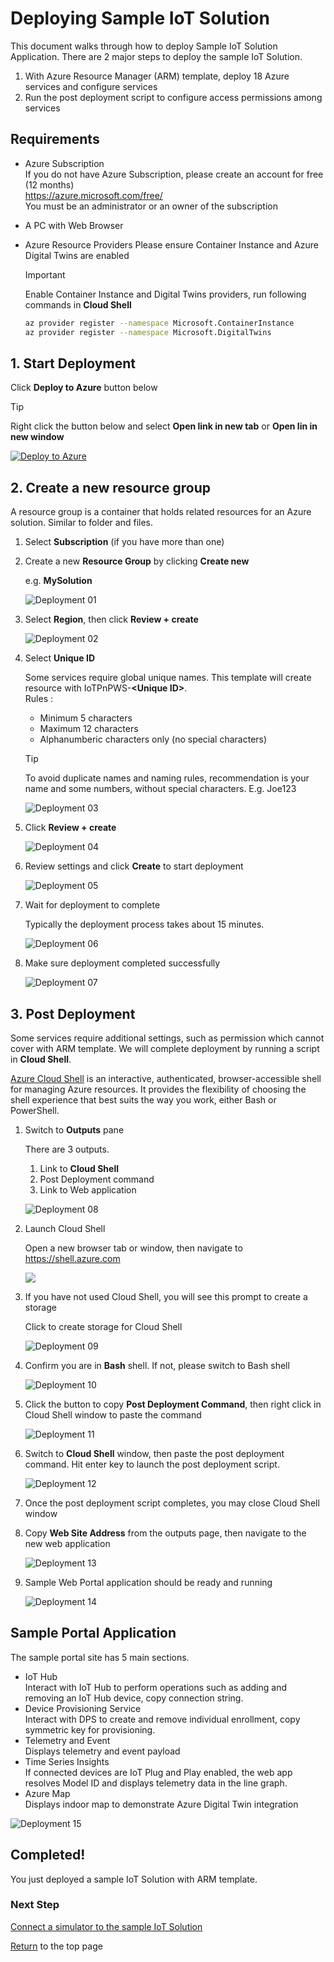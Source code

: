# Deploying Sample IoT Solution

This document walks through how to deploy Sample IoT Solution Application.
There are 2 major steps to deploy the sample IoT Solution.

1. With Azure Resource Manager (ARM) template, deploy 18 Azure services and configure services
1. Run the post deployment script to configure access permissions among services

## Requirements

- Azure Subscription  
    If you do not have Azure Subscription, please create an account for free (12 months)  
    <https://azure.microsoft.com/free/>  
    You must be an administrator or an owner of the subscription  
- A PC with Web Browser
- Azure Resource Providers
    Please ensure Container Instance and Azure Digital Twins are enabled

    > [!IMPORTANT]  
    > Enable Container Instance and Digital Twins providers, run following commands in **Cloud Shell**  
    >
    >```bash
    >az provider register --namespace Microsoft.ContainerInstance  
    >az provider register --namespace Microsoft.DigitalTwins  
    >```

## 1. Start Deployment

Click **Deploy to Azure** button below  

> [!TIP]  
> Right click the button below and select **Open link in new tab** or **Open lin in new window**

[![Deploy to Azure](https://azuredeploy.net/deploybutton.png)](https://portal.azure.com/#create/Microsoft.Template/uri/https%3A%2F%2Fraw.githubusercontent.com%2Fmicrosoft%2FIoT-Plug-and-Play-Workshop%2Fmain%2FDeployment%2FIoTPlugandPlayWorkshopNested.json)

## 2. Create a new resource group

A resource group is a container that holds related resources for an Azure solution.  Similar to folder and files.

1. Select **Subscription** (if you have more than one)
1. Create a new **Resource Group** by clicking **Create new**  

    e.g. **MySolution**

    ![Deployment 01](media/Deployment-01.png)

1. Select **Region**, then click **Review + create**  

    ![Deployment 02](media/Deployment-02.png)

1. Select **Unique ID**

    Some services require global unique names.  This template will create resource with IoTPnPWS-**\<Unique ID\>**.  
    Rules :
    - Minimum 5 characters
    - Maximum 12 characters
    - Alphanumberic characters only (no special characters)

    > [!TIP]  
    > To avoid duplicate names and naming rules, recommendation is your name and some numbers, without special characters.
    > E.g. Joe123

    ![Deployment 03](media/Deployment-03.png)

1. Click **Review + create**

    ![Deployment 04](media/Deployment-04.png)

1. Review settings and click **Create** to start deployment

    ![Deployment 05](media/Deployment-05.png)

1. Wait for deployment to complete

    Typically the deployment process takes about 15 minutes.

    ![Deployment 06](media/Deployment-06.png)

1. Make sure deployment completed successfully

    ![Deployment 07](media/Deployment-07.png)

## 3. Post Deployment

Some services require additional settings, such as permission which cannot cover with ARM template.
We will complete deployment by running a script in **Cloud Shell**.

[Azure Cloud Shell](https://docs.microsoft.com/azure/cloud-shell/overview) is an interactive, authenticated, browser-accessible shell for managing Azure resources. It provides the flexibility of choosing the shell experience that best suits the way you work, either Bash or PowerShell.

1. Switch to **Outputs** pane  

    There are 3 outputs.

    1. Link to **Cloud Shell**
    1. Post Deployment command
    1. Link to Web application

    ![Deployment 08](media/Deployment-08.png)

1. Launch Cloud Shell  

    Open a new browser tab or window, then navigate to <https://shell.azure.com>

    <a href="https://shell.azure.com" target="_blank"><img src="./media/launchcloudshell.png"/></a>

1. If you have not used Cloud Shell, you will see this prompt to create a storage

    Click to create storage for Cloud Shell

    ![Deployment 09](media/Deployment-09.png)

1. Confirm you are in **Bash** shell.  If not, please switch to Bash shell

    ![Deployment 10](media/Deployment-10.png)

1. Click the button to copy **Post Deployment Command**, then right click in Cloud Shell window to paste the command

    ![Deployment 11](media/Deployment-11.png)

1. Switch to **Cloud Shell** window, then paste the post deployment command.  Hit enter key to launch the post deployment script.

    ![Deployment 12](media/Deployment-12.png)

1. Once the post deployment script completes, you may close Cloud Shell window

1. Copy **Web Site Address** from the outputs page, then navigate to the new web application

    ![Deployment 13](media/Deployment-13.png)

1. Sample Web Portal application should be ready and running

    ![Deployment 14](media/Deployment-14.png)

## Sample Portal Application

The sample portal site has 5 main sections.

- IoT Hub  
    Interact with IoT Hub to perform operations such as adding and removing an IoT Hub device, copy connection string.
- Device Provisioning Service  
    Interact with DPS to create and remove individual enrollment, copy symmetric key for provisioning.
- Telemetry and Event  
    Displays telemetry and event payload
- Time Series Insights  
    If connected devices are IoT Plug and Play enabled, the web app resolves Model ID and displays telemetry data in the line graph.
- Azure Map  
    Displays indoor map to demonstrate Azure Digital Twin integration

![Deployment 15](media/Deployment-15.png)

## Completed!

You just deployed a sample IoT Solution with ARM template.  

### Next Step

[Connect a simulator to the sample IoT Solution](ConnectSimulator.md)

[Return](../README.md) to the top page
